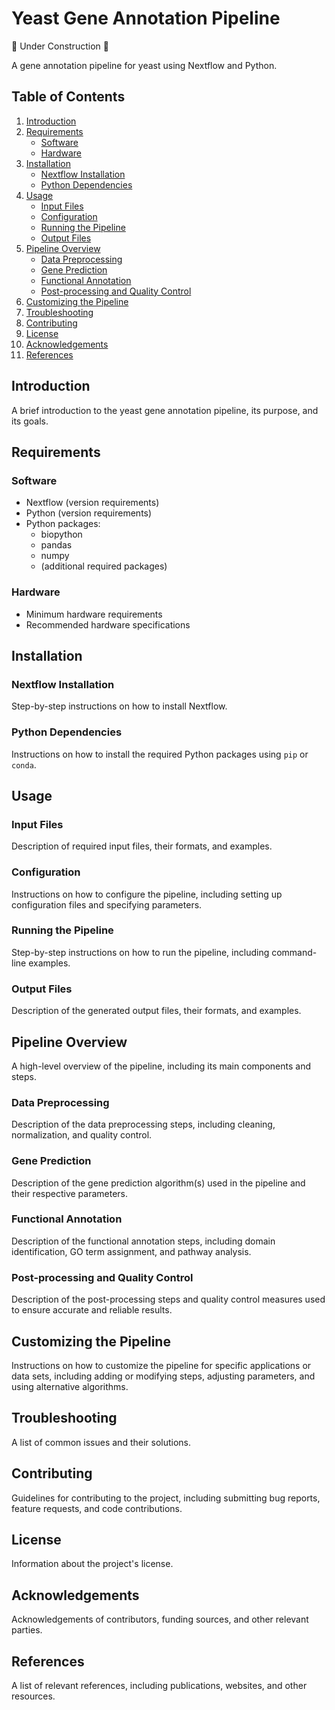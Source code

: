 # Yeast Gene Annotation Pipeline

🚧 Under Construction 🚧

A gene annotation pipeline for yeast using Nextflow and Python.

## Table of Contents

1. [Introduction](#introduction)
2. [Requirements](#requirements)
   - [Software](#software)
   - [Hardware](#hardware)
3. [Installation](#installation)
   - [Nextflow Installation](#nextflow-installation)
   - [Python Dependencies](#python-dependencies)
4. [Usage](#usage)
   - [Input Files](#input-files)
   - [Configuration](#configuration)
   - [Running the Pipeline](#running-the-pipeline)
   - [Output Files](#output-files)
5. [Pipeline Overview](#pipeline-overview)
   - [Data Preprocessing](#data-preprocessing)
   - [Gene Prediction](#gene-prediction)
   - [Functional Annotation](#functional-annotation)
   - [Post-processing and Quality Control](#post-processing-and-quality-control)
6. [Customizing the Pipeline](#customizing-the-pipeline)
7. [Troubleshooting](#troubleshooting)
8. [Contributing](#contributing)
9. [License](#license)
10. [Acknowledgements](#acknowledgements)
11. [References](#references)

## Introduction

A brief introduction to the yeast gene annotation pipeline, its purpose, and its goals.

## Requirements

### Software

- Nextflow (version requirements)
- Python (version requirements)
- Python packages:
  - biopython
  - pandas
  - numpy
  - (additional required packages)

### Hardware

- Minimum hardware requirements
- Recommended hardware specifications

## Installation

### Nextflow Installation

Step-by-step instructions on how to install Nextflow.

### Python Dependencies

Instructions on how to install the required Python packages using `pip` or `conda`.

## Usage

### Input Files

Description of required input files, their formats, and examples.

### Configuration

Instructions on how to configure the pipeline, including setting up configuration files and specifying parameters.

### Running the Pipeline

Step-by-step instructions on how to run the pipeline, including command-line examples.

### Output Files

Description of the generated output files, their formats, and examples.

## Pipeline Overview

A high-level overview of the pipeline, including its main components and steps.

### Data Preprocessing

Description of the data preprocessing steps, including cleaning, normalization, and quality control.

### Gene Prediction

Description of the gene prediction algorithm(s) used in the pipeline and their respective parameters.

### Functional Annotation

Description of the functional annotation steps, including domain identification, GO term assignment, and pathway analysis.

### Post-processing and Quality Control

Description of the post-processing steps and quality control measures used to ensure accurate and reliable results.

## Customizing the Pipeline

Instructions on how to customize the pipeline for specific applications or data sets, including adding or modifying steps, adjusting parameters, and using alternative algorithms.

## Troubleshooting

A list of common issues and their solutions.

## Contributing

Guidelines for contributing to the project, including submitting bug reports, feature requests, and code contributions.

## License

Information about the project's license.

## Acknowledgements

Acknowledgements of contributors, funding sources, and other relevant parties.

## References

A list of relevant references, including publications, websites, and other resources.
